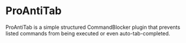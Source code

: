 # ProAntiTab
ProAntiTab is a simple structured CommandBlocker plugin that prevents listed commands from being executed or even auto-tab-completed.
